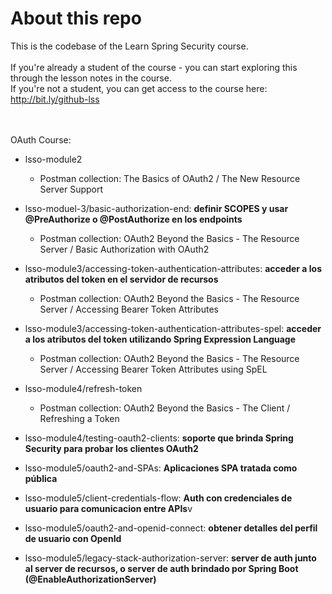 # About this repo

This is the codebase of the Learn Spring Security course. <br/><br/>
If you're already a student of the course - you can start exploring this through the lesson notes in the course. <br/>
If you're not a student, you can get access to the course here: http://bit.ly/github-lss <br/>
 <br/> <br/>
 
 OAuth Course: 
 * lsso-module2
   * Postman collection: The Basics of OAuth2 / The New Resource Server Support
   
 * lsso-moduel-3/basic-authorization-end: **definir SCOPES y usar @PreAuthorize o @PostAuthorize en los endpoints**
   * Postman collection: OAuth2 Beyond the Basics - The Resource Server / Basic Authorization with OAuth2
   
 * lsso-module3/accessing-token-authentication-attributes: **acceder a los atributos del token en el servidor de recursos**
   * Postman collection: OAuth2 Beyond the Basics - The Resource Server / Accessing Bearer Token Attributes
   
 * lsso-module3/accessing-token-authentication-attributes-spel: **acceder a los atributos del token utilizando Spring Expression Language**
   * Postman collection: OAuth2 Beyond the Basics - The Resource Server / Accessing Bearer Token Attributes using SpEL
 
 * lsso-module4/refresh-token
   * Postman collection: OAuth2 Beyond the Basics - The Client / Refreshing a Token
 
 * lsso-module4/testing-oauth2-clients: **soporte que brinda Spring Security para probar los clientes OAuth2**
 * lsso-module5/oauth2-and-SPAs: **Aplicaciones SPA tratada como pública**
 * lsso-module5/client-credentials-flow: **Auth con credenciales de usuario para comunicacion entre APIs**v
 *  lsso-module5/oauth2-and-openid-connect: **obtener detalles del perfil de usuario con OpenId**
 *  lsso-module5/legacy-stack-authorization-server: **server de auth junto al server de recursos, o server de auth brindado por Spring Boot (@EnableAuthorizationServer)**
